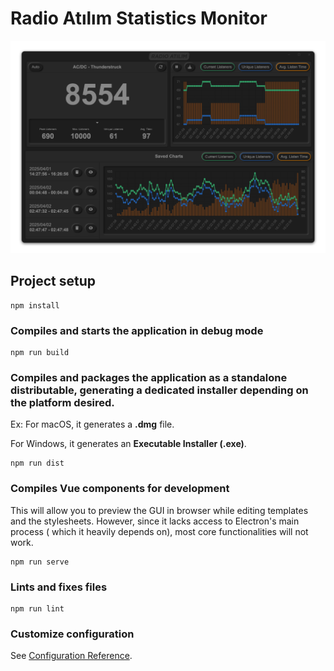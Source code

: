 # Radio Atılım Statistics Monitor

![Screenshot of GUI](./build/Example_GUI.png)
## Project setup
```
npm install
```

### Compiles and starts the application in debug mode
```
npm run build
```

### Compiles and packages the application as a standalone distributable, generating a dedicated installer depending on the platform desired.
Ex: For macOS, it generates a <b>.dmg</b> file.

For Windows, it generates an <b> Executable Installer (.exe)</b>.
```
npm run dist
```

### Compiles Vue components for development
This will allow you to preview the GUI in browser while editing templates and the stylesheets. However, since it lacks access to Electron's main process ( which it heavily depends on), most core functionalities will not work.
```
npm run serve
```

### Lints and fixes files
```
npm run lint
```

### Customize configuration
See [Configuration Reference](https://cli.vuejs.org/config/).
